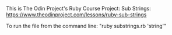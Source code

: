 This is The Odin Project's Ruby Course Project: Sub Strings: https://www.theodinproject.com/lessons/ruby-sub-strings

To run the file from the command line: "ruby substrings.rb 'string'"
